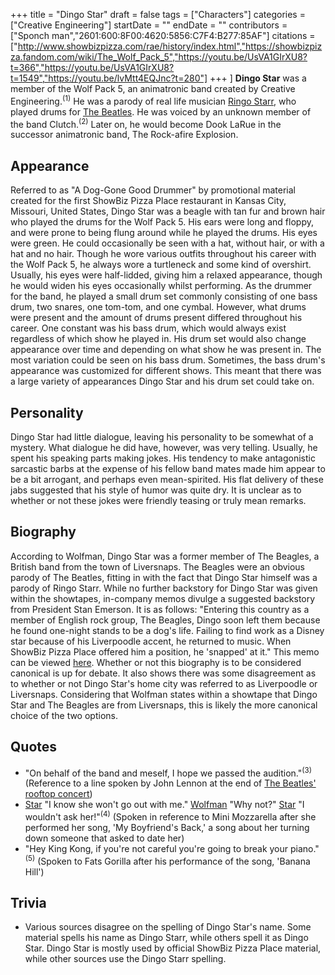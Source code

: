 +++
title = "Dingo Star"
draft = false
tags = ["Characters"]
categories = ["Creative Engineering"]
startDate = ""
endDate = ""
contributors = ["Sponch man","2601:600:8F00:4620:5856:C7F4:B277:85AF"]
citations = ["http://www.showbizpizza.com/rae/history/index.html","https://showbizpizza.fandom.com/wiki/The_Wolf_Pack_5","https://youtu.be/UsVA1GIrXU8?t=366","https://youtu.be/UsVA1GIrXU8?t=1549","https://youtu.be/lvMtt4EQJnc?t=280"]
+++
]
**Dingo Star** was a member of the Wolf Pack 5, an animatronic band created by Creative Engineering.<sup>(1)</sup> He was a parody of real life musician [Ringo Starr](https://en.wikipedia.org/wiki/Ringo_Starr), who played drums for [The Beatles](https://en.wikipedia.org/wiki/The_Beatles). He was voiced by an unknown member of the band Clutch.<sup>(2)</sup> Later on, he would become Dook LaRue in the successor animatronic band, The Rock-afire Explosion.

## Appearance

Referred to as "A Dog-Gone Good Drummer" by promotional material created for the first ShowBiz Pizza Place restaurant in Kansas City, Missouri, United States, Dingo Star was a beagle with tan fur and brown hair who played the drums for the Wolf Pack 5. His ears were long and floppy, and were prone to being flung around while he played the drums. His eyes were green. He could occasionally be seen with a hat, without hair, or with a hat and no hair. Though he wore various outfits throughout his career with the Wolf Pack 5, he always wore a turtleneck and some kind of overshirt. Usually, his eyes were half-lidded, giving him a relaxed appearance, though he would widen his eyes occasionally whilst performing.
As the drummer for the band, he played a small drum set commonly consisting of one bass drum, two snares, one tom-tom, and one cymbal. However, what drums were present and the amount of drums present differed throughout his career. One constant was his bass drum, which would always exist regardless of which show he played in. His drum set would also change appearance over time and depending on what show he was present in. The most variation could be seen on his bass drum. Sometimes, the bass drum's appearance was customized for different shows. This meant that there was a large variety of appearances Dingo Star and his drum set could take on.

## Personality

Dingo Star had little dialogue, leaving his personality to be somewhat of a mystery. What dialogue he did have, however, was very telling. Usually, he spent his speaking parts making jokes. His tendency to make antagonistic sarcastic barbs at the expense of his fellow band mates made him appear to be a bit arrogant, and perhaps even mean-spirited. His flat delivery of these jabs suggested that his style of humor was quite dry. It is unclear as to whether or not these jokes were friendly teasing or truly mean remarks.

## Biography

According to Wolfman, Dingo Star was a former member of The Beagles, a British band from the town of Liversnaps. The Beagles were an obvious parody of The Beatles, fitting in with the fact that Dingo Star himself was a parody of Ringo Starr. While no further backstory for Dingo Star was given within the showtapes, in-company memos divulge a suggested backstory from President Stan Emerson. It is as follows:
"Entering this country as a member of English rock group, The Beagles, Dingo soon left them because he found one-night stands to be a dog's life. Failing to find work as a Disney star because of his Liverpoodle accent, he returned to music. When ShowBiz Pizza Place offered him a position, he 'snapped' at it."
This memo can be viewed [here](http://www.showbizpizza.com/info/documents/spp/spp_memos_80.pdf).
Whether or not this biography is to be considered canonical is up for debate. It also shows there was some disagreement as to whether or not Dingo Star's home city was referred to as Liverpoodle or Liversnaps. Considering that Wolfman states within a showtape that Dingo Star and The Beagles are from Liversnaps, this is likely the more canonical choice of the two options.

## Quotes

- "On behalf of the band and meself, I hope we passed the audition."<sup>(3)</sup> (Reference to a line spoken by John Lennon at the end of [The Beatles' rooftop concert](https://en.wikipedia.org/wiki/The_Beatles%27_rooftop_concert))
- [Star](Dingo) "I know she won't go out with me." [Wolfman](Wolfman) "Why not?" [Star](Dingo) "I wouldn't ask her!"<sup>(4)</sup> (Spoken in reference to Mini Mozzarella after she performed her song, 'My Boyfriend's Back,' a song about her turning down someone that asked to date her)
- "Hey King Kong, if you're not careful you're going to break your piano."<sup>(5)</sup> (Spoken to Fats Gorilla after his performance of the song, 'Banana Hill')

## Trivia

- Various sources disagree on the spelling of Dingo Star's name. Some material spells his name as Dingo Starr, while others spell it as Dingo Star. Dingo Star is mostly used by official ShowBiz Pizza Place material, while other sources use the Dingo Starr spelling.
